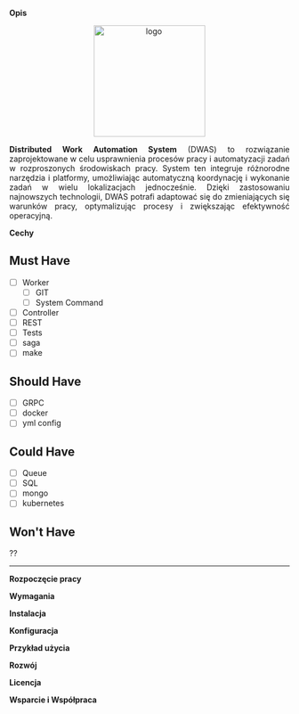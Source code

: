 **Opis**

<p align="center">
  <img src="https://github.com/PiotrFerenc/mash2/assets/30370747/0d288f65-cb91-4770-88bc-2329fd9d52bb" alt="logo" width="200"/>
</p>
<div style="text-align: justify;">

**Distributed Work Automation System** (DWAS) to rozwiązanie zaprojektowane w celu usprawnienia procesów pracy i automatyzacji zadań w rozproszonych środowiskach pracy. 
System ten integruje różnorodne narzędzia i platformy, umożliwiając automatyczną koordynację i wykonanie zadań w wielu lokalizacjach jednocześnie.
Dzięki zastosowaniu najnowszych technologii, DWAS potrafi adaptować się do zmieniających się warunków pracy, optymalizując procesy i zwiększając efektywność operacyjną.
</div>

**Cechy**

## Must Have

- [ ] Worker
  - [ ] GIT
  - [ ] System Command
- [ ] Controller
- [ ] REST
- [ ] Tests
- [ ] saga
- [ ] make

## Should Have

- [ ] GRPC
- [ ] docker
- [ ] yml config

## Could Have

- [ ] Queue
- [ ] SQL
- [ ] mongo
- [ ] kubernetes

## Won't Have
??

----------------------------------

**Rozpoczęcie pracy**

**Wymagania**

**Instalacja**

**Konfiguracja**

**Przykład użycia**

**Rozwój**

**Licencja**

**Wsparcie i Współpraca**

